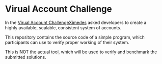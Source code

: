 # Virual Account Challenge

In the [Virual Account Challenge](https://www.ximedes.com/ximedes-virtual-account-challenge/)[Ximedes](http://www.ximedes.com)
  asked developers to create a highly available, scalable, consistent system of accounts.

This repository contains the source code of a simple program, 
which participants can use to verify proper working of their system.

This is NOT the actual tool, which will be used to verify and benchmark the submitted solutions.